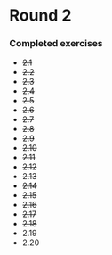 # Round 2

### Completed exercises


* ~~2.1~~
* ~~2.2~~
* ~~2.3~~
* ~~2.4~~
* ~~2.5~~
* ~~2.6~~
* ~~2.7~~
* ~~2.8~~
* ~~2.9~~
* ~~2.10~~
* ~~2.11~~
* ~~2.12~~
* ~~2.13~~
* ~~2.14~~
* ~~2.15~~
* ~~2.16~~
* ~~2.17~~
* ~~2.18~~
* 2.19
* 2.20
